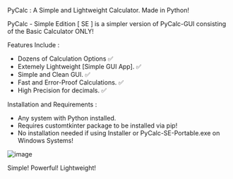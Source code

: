 PyCalc : A Simple and Lightweight Calculator. Made in Python!

PyCalc - Simple Edition [ SE ] is a simpler version of PyCalc-GUI consisting of the Basic Calculator ONLY!
 
Features Include :

- Dozens of Calculation Options ✅
- Extemely Lightweight [Simple GUI App]. ✅
- Simple and Clean GUI. ✅
- Fast and Error-Proof Calculations. ✅
- High Precision for decimals. ✅

Installation and Requirements :

- Any system with Python installed.
- Requires customtkinter package to be installed via pip!
- No installation needed if using Installer or PyCalc-SE-Portable.exe on Windows Systems!

![image](https://github.com/user-attachments/assets/50db6763-498f-4650-9aee-1e64374fd157)

Simple! Powerful! Lightweight!

